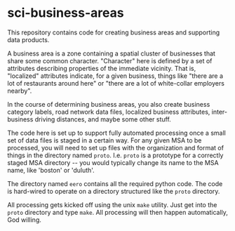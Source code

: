 # sci-business-areas

This repository contains code for creating business areas and supporting data
products.

A business area is a zone containing a spatial cluster of businesses that 
share some common character. "Character" here is defined by 
a set of attributes describing properties of the immediate vicinity. That is,
"localized" attributes indicate, for a given business, things like "there are a lot
of restaurants around here" or "there are a lot of white-collar employers nearby".

In the course of determining business areas, you also create business category labels,
road network data files, 
localized business attributes, inter-business driving distances, and maybe some other stuff.

The code here is set up to support fully automated processing once a small set of 
data files is staged in a certain way. For any given MSA to be processed, you will need
to set up files with the organization and format of things in the directory named
`proto`. I.e. `proto` is a prototype for a correctly staged MSA directory -- you would typically
change its name to the MSA name, like 'boston' or 'duluth'.

The directory named `eero` contains all the required python code. The code is hard-wired 
to operate on a directory structured like the `proto` directory.

All processing gets kicked off using the unix `make` utility. Just get into the 
`proto` directory and type `make`. All processing will then happen automatically, 
God willing.


